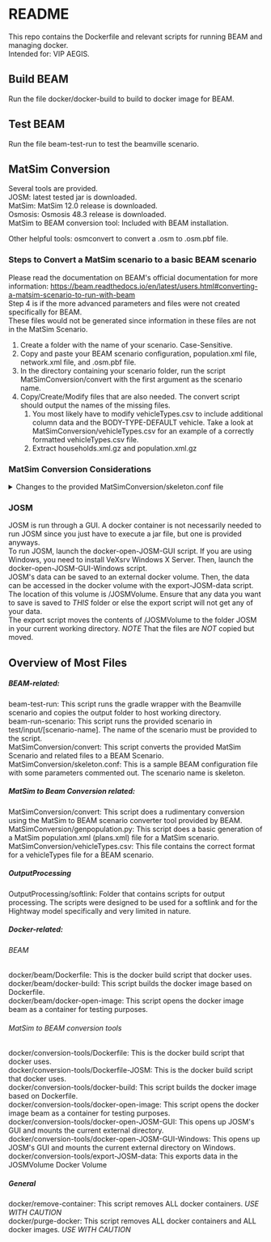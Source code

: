 # README
This repo contains the Dockerfile and relevant scripts for running BEAM and managing docker. <br />
Intended for: VIP AEGIS. <br />

## Build BEAM
Run the file docker/docker-build to build to docker image for BEAM.<br />
## Test BEAM
Run the file beam-test-run to test the beamville scenario.<br />
## MatSim Conversion
Several tools are provided.<br />
JOSM: latest tested jar is downloaded.<br />
MatSim: MatSim 12.0 release is downloaded.<br /> 
Osmosis: Osmosis 48.3 release is downloaded.<br />
MatSim to BEAM conversion tool: Included with BEAM installation.<br />

Other helpful tools: osmconvert to convert a .osm to .osm.pbf file.<br />

### Steps to Convert a MatSim scenario to a basic BEAM scenario
Please read the documentation on BEAM's official documentation for more information: https://beam.readthedocs.io/en/latest/users.html#converting-a-matsim-scenario-to-run-with-beam <br />
Step 4 is if the more advanced parameters and files were not created specifically for BEAM.<br />
These files would not be generated since information in these files are not in the MatSim Scenario.<br />

1. Create a folder with the name of your scenario. Case-Sensitive.
2. Copy and paste your BEAM scenario configuration, population.xml file, network.xml file, and .osm.pbf file.
3. In the directory containing your scenario folder, run the script MatSimConversion/convert with the first argument as the scenario name.
4. Copy/Create/Modify files that are also needed. The convert script should output the names of the missing files. 
    1. You most likely have to modify vehicleTypes.csv to include additional column data and the BODY-TYPE-DEFAULT vehicle. Take a look at MatSimConversion/vehicleTypes.csv for an example of a correctly formatted vehicleTypes.csv file.
    2. Extract households.xml.gz and population.xml.gz 

### MatSim Conversion Considerations
<details> <summary>Changes to the provided MatSimConversion/skeleton.conf file</summary>
<p>The provided skeleton.conf file had changes to create a very basic BEAM scenario.</p> 

**Mode Choice Algorithm** <br />
beam.agentsim.agents.modalBehaviors.modeChoiceClass was set to "ModeChoiceDriveIfAvailable"<br />
According to the documentation, the beam.agentsim.agents.modalBehaviors.lccm.filePath should be ignored but just to be safe, this parameter was removed. <br />

**Other Removed Parameters** <br />

- beam.agentsim.agents.modeIncentive.filePath<br />
- beam.agentsim.agents.ptFare.filePath <br />
- beam.agentsim.agents.vehicles.linkToGradePercentFilePath <br />
- beam.agentsim.toll.filePath <br />
- beam.agentsim.taz.filePath <br />
- beam.agentsim.taz.parkingFilePath <br />

**RideHail Fleet** <br />

- beam.agentsim.agents.rideHail.initialization.initType was set to “FILE”. <br />
    - This requires beam.agentsim.agents.rideHail.initialization.filePath to be valid. The filename is rideHailFleet.csv. This can be set to a table with no entries. <br />
- beam.agentsim.agents.rideHail.initialization.procedural.vehicleTypeId was set to “CAR”<br />
- beam.agentsim.agents.rideHail.initialization.procedural.fractionOfInitialVehicleFleet was set to 0.0

**Beam Spatial**

- The localCRS in beam.spatial was set to epsg:3857<br />

- Beam.routing r5 mNetBuilder.toCRS was set to ${beam.spatial.localCRS} <br />

**Shapefile**
<p>A shapefile using the matsim.conversion.shapeConfig.shapeFile parameter was not specified. The matsim.conversion.shapeConfig.tazIdFieldName was not specified.</p>

**Benchmark file**
<p>The benchmark file was set so only driving cars was set. This was done by setting everything to 0 except for cars. </p>

**Vehicle Types** <br />
Since the MatSim conversion program outputs vehicle types with missing columns, a python script using pandas was used to add the necessary columns to the csv file. A program like Excel can also be used. <br />
The additional columns include:<br />
- primaryVehicleEnergyFile<br />
- secondaryVehicleEnergyFile<br />
- monetaryCostPerMeter<br />
- monetaryCostPerSecond<br />
- sampleProbabilityWithinCategory<br />
- chargingCapability<br />

The vehicleCategory column was modified. Passenger vehicles were set to Car. Public transportation vehicles are set to MediumDutyPassenger. A person walking is set to Body.<br />

The row for the vehicle body type was also added.<br />

**Time Zones**
<p>
According to the program: BEAM uses the R5 router, which was designed as a stand-alone service either for doing accessibility analysis or as a point to point trip planner. R5 was designed with public transit at the top of the developers? minds, so they infer the time zone of the region being modeled from the 'timezone' field in the 'agency.txt' file in the first GTFS data archive that is parsed during the network building process.<br />

Therefore, if no GTFS data is provided to R5, it cannot infer the locate timezone and it then assumes UTC.<br />

If no GTFS data for transit agencies is provided to R5, set the baseDate in beam.routing to have an offset of 00:00. Example: "2016-10-17T00:00:00-00:00"<br />
</p>
</details>

### JOSM
JOSM is run through a GUI. A docker container is not necessarily needed to run JOSM since you just have to execute a jar file, but one is provided anyways.<br />
To run JOSM, launch the docker-open-JOSM-GUI script. If you are using Windows, you need to install VeXsrv Windows X Server. Then, launch the docker-open-JOSM-GUI-Windows script.<br />
JOSM's data can be saved to an external docker volume. Then, the data can be accessed in the docker volume with the export-JOSM-data script.<br />
The location of this volume is /JOSMVolume. Ensure that any data you want to save is saved to *THIS* folder or else the export script will not get any of your data.<br />
The export script moves the contents of /JOSMVolume to the folder JOSM in your current working directory. *NOTE* That the files are *NOT* copied but moved. <br />

## Overview of Most Files
##### BEAM-related: <br />

beam-test-run: This script runs the gradle wrapper with the Beamville scenario and copies the output folder to host working directory.<br />
beam-run-scenario: This script runs the provided scenario in test/input/[scenario-name]. The name of the scenario must be provided to the script.<br />
MatSimConversion/convert: This script converts the provided MatSim Scenario and related files to a BEAM Scenario.<br />
MatSimConversion/skeleton.conf: This is a sample BEAM configuration file with some parameters commented out. The scenario name is skeleton.<br />

##### MatSim to Beam Conversion related: <br />
MatSimConversion/convert: This script does a rudimentary conversion using the MatSim to BEAM scenario converter tool provided by BEAM.<br />
MatSimConversion/genpopulation.py: This script does a basic generation of a MatSim population.xml (plans.xml) file for a MatSim scenario.<br />
MatSimConversion/vehicleTypes.csv: This file contains the correct format for a vehicleTypes file for a BEAM scenario.<br />

##### OutputProcessing <br />
OutputProcessing/softlink: Folder that contains scripts for output processing. The scripts were designed to be used for a softlink and for the Hightway model specifically and very limited in nature. <br />

##### Docker-related:<br />
###### BEAM
docker/beam/Dockerfile: This is the docker build script that docker uses.<br />
docker/beam/docker-build: This script builds the docker image based on Dockerfile.<br />
docker/beam/docker-open-image: This script opens the docker image beam as a container for testing purposes.<br />

###### MatSim to BEAM conversion tools
docker/conversion-tools/Dockerfile: This is the docker build script that docker uses.<br />
docker/conversion-tools/Dockerfile-JOSM: This is the docker build script that docker uses.<br />
docker/conversion-tools/docker-build: This script builds the docker image based on Dockerfile.<br />
docker/conversion-tools/docker-open-image: This script opens the docker image beam as a container for testing purposes.<br />
docker/conversion-tools/docker-open-JOSM-GUI: This opens up JOSM's GUI and mounts the current external directory.<br />
docker/conversion-tools/docker-open-JOSM-GUI-Windows: This opens up JOSM's GUI and mounts the current external directory on Windows.<br />
docker/conversion-tools/export-JOSM-data: This exports data in the JOSMVolume Docker Volume

##### General
docker/remove-container: This script removes ALL docker containers. *USE WITH CAUTION*<br />
docker/purge-docker: This script removes ALL docker containers and ALL docker images. *USE WITH CAUTION*<br />

